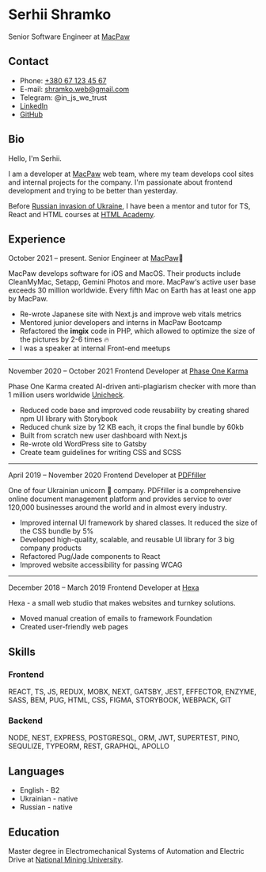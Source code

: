 # Serhii Shramko

Senior Software Engineer at [MacPaw](https://macpaw.com/)

## Contact

- Phone: [+380 67 123 45 67](tel:+380671234567)
- E-mail: [shramko.web@gmail.com](mailto:shramko.web@gmail.com)
- Telegram: @in_js_we_trust
- [LinkedIn](https://www.linkedin.com/in/shramko-dev/)
- [GitHub](https://github.com/shramkoweb)

## Bio

Hello, I'm Serhii.

I am a developer at [MacPaw](https://macpaw.com/) web team, where my team develops cool sites and internal projects for
the company.
I'm passionate about frontend development and trying to be better than yesterday.

Before [Russian invasion of Ukraine](https://war.ukraine.ua/), I have been a mentor and tutor for TS, React and HTML
courses at [HTML Academy](https://htmlacademy.ru/profile/id852139).

## Experience

October 2021 – present.
Senior Engineer at [MacPaw](https://macpaw.com/)🐾

MacPaw develops software for iOS and MacOS. Their products include CleanMyMac, Setapp, Gemini Photos and more. MacPaw‘s
active user base exceeds 30 million worldwide. Every fifth Mac on Earth has at least one app by MacPaw.

- Re-wrote Japanese site with Next.js and improve web vitals metrics
- Mentored junior developers and interns in MacPaw Bootcamp
- Refactored the **imgix** code in PHP, which allowed to optimize the size of the pictures by 2-6 times 🔥
- I was a speaker at internal Front-end meetups

---
November 2020 – October 2021
Frontend Developer at [Phase One Karma](https://p1k.org/)

Phase One Karma created AI-driven anti-plagiarism checker with more than 1 million users
worldwide [Unicheck](https://unicheck.com/).

- Reduced code base and improved code reusability by creating shared npm UI library with Storybook
- Reduced chunk size by 12 KB each, it crops the final bundle by 60kb
- Built from scratch new user dashboard with Next.js
- Re-wrote old WordPress site to Gatsby
- Create team guidelines for writing CSS and SCSS

---

April 2019 – November 2020
Frontend Developer at [PDFfiller](https://www.pdffiller.com/)

One of four Ukrainian unicorn 🦄 company. PDFfiller is a comprehensive online document management platform and provides
service to over 120,000 businesses around the world and in almost every industry.

- Improved internal UI framework by shared classes. It reduced the size of the CSS bundle by 5%
- Developed high-quality, scalable, and reusable UI library for 3 big company products
- Refactored Pug/Jade components to React
- Improved website accessibility for passing WCAG

---

December 2018 – March 2019
Frontend Developer at [Hexa](https://hexa.com.ua/en/home/)

Hexa - a small web studio that makes websites and turnkey solutions.

- Moved manual creation of emails to framework Foundation
- Created user-friendly web pages

## Skills

### Frontend

REACT, TS, JS, REDUX, MOBX, NEXT, GATSBY, JEST, EFFECTOR, ENZYME, SASS, BEM, PUG, HTML, CSS, FIGMA, STORYBOOK, WEBPACK,
GIT

### Backend

NODE, NEST, EXPRESS, POSTGRESQL, ORM, JWT, SUPERTEST, PINO, SEQULIZE, TYPEORM, REST, GRAPHQL, APOLLO

## Languages

- English - B2
- Ukrainian - native
- Russian - native

## Education

Master degree in Electromechanical Systems of Automation and Electric Drive
at [National Mining University](https://www.nmu.org.ua/en/).